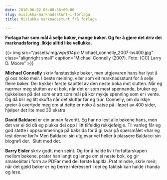 ```yaml
---
date: 2010-06-02 05:00:56+00:00
slug: mislukka-marknadsstunt-i-forlaga
title: Mislukka marknadsstunt frå forlaga

---
```


**Forlaga har som mål å selje bøker, mange bøker. Og for å gjere det driv dei marknadsføring. Ikkje alltid like vellukka.**

<!--more-->

{{< img src="/assets/img/wp/614px-Michael_connelly_2007-bs400.jpg" class="alignright small" caption="Michael Connelly (2007). Foto: (CC) Larry D. Moore" >}}

**Michael Connelly** skriv fanstastiske bøker, men utgjevaren hans har lyst å gi oss noko meir. I beste meining, eller som eit marknadsstunt for å selje fleire bøker. Dei trykker første kapittel av den neste boka mot slutten. Når eg nærmar meg slutten av ei bok, når det er som mest spennande, bruker eg tjukkelsen på det som er att som mål på kor mykje spenning som er i vente. Og då blir eg litt skuffa når det sluttar før eg trur. Connelly, om du ikkje greier å overtyde meg om at dette er noko å satse på i løpet av 400 sider, hjelper det lite med 30 ekstra.

**David Baldacci** er ein annan favoritt. Eg har no lest alle bøkene hans, men det var ei tid då eg plukka dei opp i litt tilfeldig rekkjefølgje. Til vanleg får eg god støtte i oppsummeringa på baksida for å gi svar på spørsmålet «har eg lest denne før?» Men Baldacci sin utgjevar vel heller å plassere Baldacci sin biografi der.  Slutt med det.

**Barry Eisler** skriv godt, men seint. Og for å halde liv i forfattarskapen mellom bøkene, pratar han langt og lenge om si neste bok, og gir smakebitar i form av PDFar med dei første kapitla. Prat mindre, skriv meir; når det gjeld bøker er eg berre interessert i dei eg faktisk kan halde i handa og lese.
